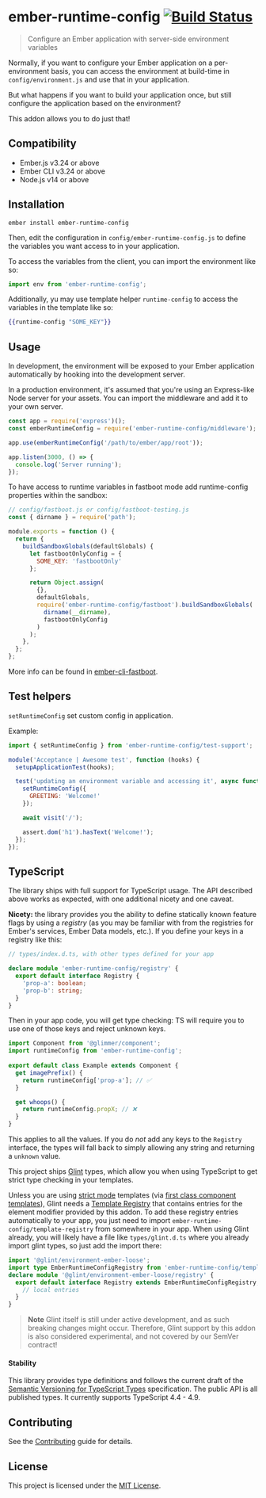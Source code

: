 ember-runtime-config [![Build Status](https://github.com/alexlafroscia/ember-runtime-config/actions/workflows/ci.yml/badge.svg)](https://github.com/alexlafroscia/ember-runtime-config/actions/workflows/ci.yml)
==============================================================================

> Configure an Ember application with server-side environment variables

Normally, if you want to configure your Ember application on a per-environment basis, you can access the environment at build-time in `config/environment.js` and use that in your application.

But what happens if you want to build your application once, but still configure the application based on the environment?

This addon allows you to do just that!


Compatibility
------------------------------------------------------------------------------

* Ember.js v3.24 or above
* Ember CLI v3.24 or above
* Node.js v14 or above


Installation
------------------------------------------------------------------------------

```
ember install ember-runtime-config
```

Then, edit the configuration in `config/ember-runtime-config.js` to define the variables you want access to in your application.

To access the variables from the client, you can import the environment like so:

```javascript
import env from 'ember-runtime-config';
```

Additionally, yu may use template helper `runtime-config` to access the variables in the template like so:

```handlebars
{{runtime-config "SOME_KEY"}}
```


Usage
------------------------------------------------------------------------------

In development, the environment will be exposed to your Ember application automatically by hooking into the development server.

In a production environment, it's assumed that you're using an Express-like Node server for your assets. You can import the middleware and add it to your own server.

```javascript
const app = require('express')();
const emberRuntimeConfig = require('ember-runtime-config/middleware');

app.use(emberRuntimeConfig('/path/to/ember/app/root'));

app.listen(3000, () => {
  console.log('Server running');
});
```

To have access to runtime variables in fastboot mode add runtime-config properties within the sandbox:

```javascript
// config/fastboot.js or config/fastboot-testing.js
const { dirname } = require('path');

module.exports = function () {
  return {
    buildSandboxGlobals(defaultGlobals) {
      let fastbootOnlyConfig = {
        SOME_KEY: 'fastbootOnly'
      };

      return Object.assign(
        {},
        defaultGlobals,
        require('ember-runtime-config/fastboot').buildSandboxGlobals(
          dirname(__dirname),
          fastbootOnlyConfig
        )
      );
    },
  };
};
```

More info can be found in [ember-cli-fastboot](https://github.com/ember-fastboot/ember-cli-fastboot/tree/master/packages/fastboot#usage).

Test helpers
------------------------------------------------------------------------------
```setRuntimeConfig``` set custom config in application.

Example:
```javascript
import { setRuntimeConfig } from 'ember-runtime-config/test-support';

module('Acceptance | Awesome test', function (hooks) {
  setupApplicationTest(hooks);

  test('updating an environment variable and accessing it', async function (assert) {
    setRuntimeConfig({
      GREETING: 'Welcome!'
    });

    await visit('/');

    assert.dom('h1').hasText('Welcome!');
  });
});
```

TypeScript
------------------------------------------------------------------------------

The library ships with full support for TypeScript usage.
The API described above works as expected, with one additional nicety and one caveat.

**Nicety:** the library provides you the ability to define statically known
feature flags by using a *registry* (as you may be familiar with from the registries
for Ember's services, Ember Data models, etc.). If you define your keys in a registry like this:

```ts
// types/index.d.ts, with other types defined for your app

declare module 'ember-runtime-config/registry' {
  export default interface Registry {
    'prop-a': boolean;
    'prop-b': string;
  }
}
```

Then in your app code, you will get type checking: TS will require you to use
one of those keys and reject unknown keys.

```ts
import Component from '@glimmer/component';
import runtimeConfig from 'ember-runtime-config';
 
export default class Example extends Component {
  get imagePrefix() {
    return runtimeConfig['prop-a']; // ✅
  }

  get whoops() {
    return runtimeConfig.propX; // ❌
  }
}
```

This applies to all the values. If you do *not* add any keys to the `Registry` interface,
the types will fall back to simply allowing any string and returning a `unknown` value.

This project ships [Glint](https://github.com/typed-ember/glint) types,
which allow you when using TypeScript to get strict type checking in your templates.

Unless you are using [strict mode](http://emberjs.github.io/rfcs/0496-handlebars-strict-mode.html) templates
(via [first class component templates](http://emberjs.github.io/rfcs/0779-first-class-component-templates.html)),
Glint needs a [Template Registry](https://typed-ember.gitbook.io/glint/using-glint/ember/template-registry)
that contains entries for the element modifier provided by this addon.
To add these registry entries automatically to your app, you just need to import `ember-runtime-config/template-registry`
from somewhere in your app. When using Glint already, you will likely have a file like
`types/glint.d.ts` where you already import glint types, so just add the import there:

 ```ts
 import '@glint/environment-ember-loose';
 import type EmberRuntimeConfigRegistry from 'ember-runtime-config/template-registry';
 declare module '@glint/environment-ember-loose/registry' {
   export default interface Registry extends EmberRuntimeConfigRegistry, /* other addon registries */ {
     // local entries
   }
 }
 ```

> **Note** Glint itself is still under active development, and as such breaking changes might occur.
> Therefore, Glint support by this addon is also considered experimental, and not covered by our SemVer contract!

#### Stability

This library provides type definitions and follows the current draft of the
[Semantic Versioning for TypeScript Types](https://www.semver-ts.org) specification.
The public API is all published types. It currently supports TypeScript 4.4 - 4.9.

Contributing
------------------------------------------------------------------------------

See the [Contributing](CONTRIBUTING.md) guide for details.


License
------------------------------------------------------------------------------

This project is licensed under the [MIT License](LICENSE.md).
